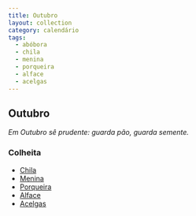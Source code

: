 ```yaml
---
title: Outubro
layout: collection
category: calendário
tags:
  - abóbora
  - chila
  - menina
  - porqueira
  - alface
  - acelgas
---
```


## Outubro

_Em Outubro sê prudente: guarda pão, guarda semente._

### Colheita

* [Chila][1]
* [Menina][1]
* [Porqueira][1]
* [Alface][2]
* [Acelgas][3]

[1]: /culturas/abobora/
[2]: /culturas/alface/
[3]: /culturas/acelgas/
